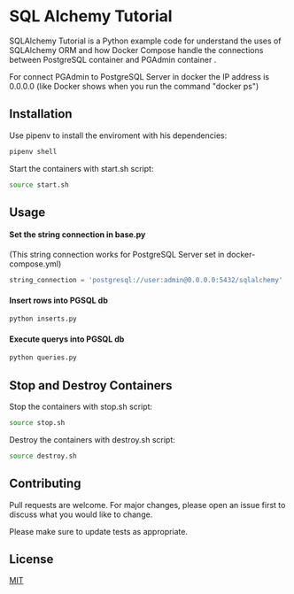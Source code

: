 # SQL Alchemy Tutorial

SQLAlchemy Tutorial is a Python example code for understand the uses of SQLAlchemy ORM and how Docker Compose handle the
connections between PostgreSQL container and PGAdmin container .

For connect PGAdmin to PostgreSQL Server in docker the IP
address is 0.0.0.0 (like Docker shows when you run the command "docker ps")

## Installation

Use pipenv to install the enviroment with his dependencies:

```bash
pipenv shell
```

Start the containers with start.sh script:

```bash
source start.sh
```

## Usage

#### Set the string connection in base.py

(This string connection works for PostgreSQL Server set in docker-compose.yml)

```python
string_connection = 'postgresql://user:admin@0.0.0.0:5432/sqlalchemy'
```

#### Insert rows into PGSQL db

```bash
python inserts.py
```

#### Execute querys into PGSQL db

```bash
python queries.py
```

## Stop and Destroy Containers

Stop the containers with stop.sh script:

```bash
source stop.sh
```

Destroy the containers with destroy.sh script:

```bash
source destroy.sh
```

## Contributing

Pull requests are welcome. For major changes, please open an issue first to discuss what you would like to change.

Please make sure to update tests as appropriate.

## License

[MIT](https://choosealicense.com/licenses/mit/)